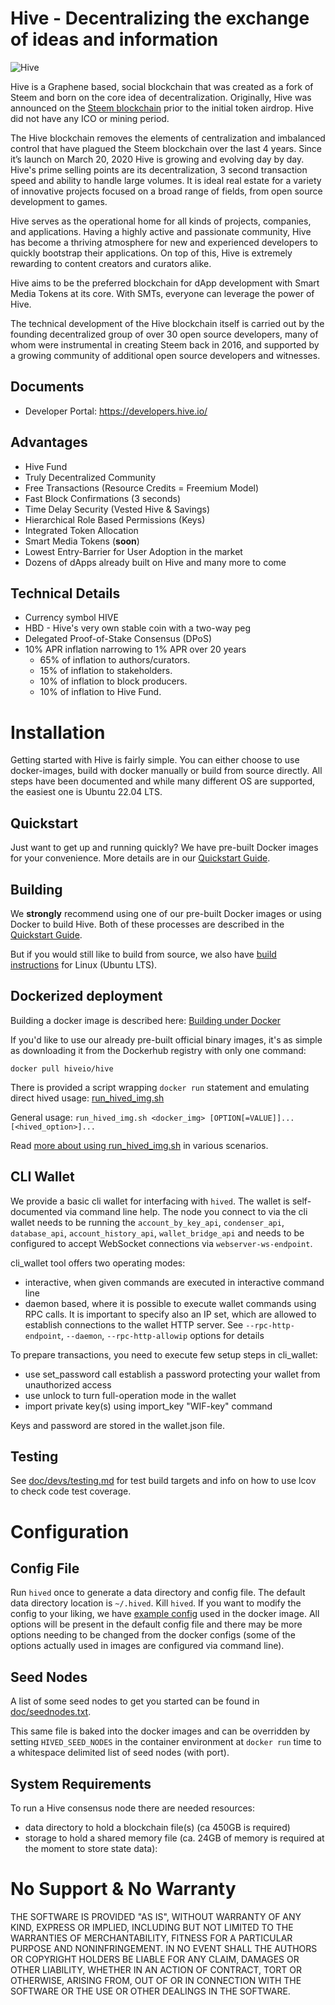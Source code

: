 # Hive - Decentralizing the exchange of ideas and information

![Hive](https://files.peakd.com/file/peakd-hive/netuoso/jMHldwMV-horizontal.png)

Hive is a Graphene based, social blockchain that was created as a fork of Steem and born on the core idea of decentralization. Originally, Hive was announced on the [Steem blockchain](https://peakd.com/communityfork/@hiveio/announcing-the-launch-of-hive-blockchain) prior to the initial token airdrop. Hive did not have any ICO or mining period.

The Hive blockchain removes the elements of centralization and imbalanced control that have plagued the Steem blockchain over the last 4 years. Since it’s launch on March 20, 2020 Hive is growing and evolving day by day. Hive's prime selling points are its decentralization, 3 second transaction speed and ability to handle large volumes. It is ideal real estate for a variety of innovative projects focused on a broad range of fields, from open source development to games.

Hive serves as the operational home for all kinds of projects, companies, and applications. Having a highly active and passionate community, Hive has become a thriving atmosphere for new and experienced developers to quickly bootstrap their applications. On top of this, Hive is extremely rewarding to content creators and curators alike.

Hive aims to be the preferred blockchain for dApp development with Smart Media Tokens at its core. With SMTs, everyone can leverage the power of Hive.

The technical development of the Hive blockchain itself is carried out by the founding decentralized group of over 30 open source developers, many of whom were instrumental in creating Steem back in 2016, and supported by a growing community of additional open source developers and witnesses.

## Documents

* Developer Portal: https://developers.hive.io/

## Advantages

* Hive Fund
* Truly Decentralized Community
* Free Transactions (Resource Credits = Freemium Model)
* Fast Block Confirmations (3 seconds)
* Time Delay Security (Vested Hive & Savings)
* Hierarchical Role Based Permissions (Keys)
* Integrated Token Allocation
* Smart Media Tokens (**soon**)
* Lowest Entry-Barrier for User Adoption in the market
* Dozens of dApps already built on Hive and many more to come

## Technical Details

* Currency symbol HIVE
* HBD - Hive's very own stable coin with a two-way peg
* Delegated Proof-of-Stake Consensus (DPoS)
* 10% APR inflation narrowing to 1% APR over 20 years
    * 65% of inflation to authors/curators.
    * 15% of inflation to stakeholders.
    * 10% of inflation to block producers.
    * 10% of inflation to Hive Fund.

# Installation

Getting started with Hive is fairly simple. You can either choose to use docker-images, build with docker manually or build from source directly. All steps have been documented and while many different OS are supported, the easiest one is Ubuntu 22.04 LTS.

## Quickstart

Just want to get up and running quickly? We have pre-built Docker images for your convenience. More details are in our [Quickstart Guide](doc/exchangequickstart.md).

## Building

We **strongly** recommend using one of our pre-built Docker images or using Docker to build Hive. Both of these processes are described in the [Quickstart Guide](doc/exchangequickstart.md).

But if you would still like to build from source, we also have [build instructions](doc/building.md) for Linux (Ubuntu LTS).

## Dockerized deployment

Building a docker image is described here: [Building under Docker](doc/building.md#building-under-docker)

If you'd like to use our already pre-built official binary images, it's as simple as downloading it from the Dockerhub registry with only one command:

```
docker pull hiveio/hive
```


There is provided a script wrapping `docker run` statement and emulating direct hived usage: [run_hived_img.sh](scripts/run_hived_img.sh)

General usage: `run_hived_img.sh <docker_img> [OPTION[=VALUE]]... [<hived_option>]...`

Read [more about using run_hived_img.sh](doc/run_hived_img.md) in various scenarios.

## CLI Wallet

We provide a basic cli wallet for interfacing with `hived`. The wallet is self-documented via command line help. The node you connect to via the cli wallet needs to be running the `account_by_key_api`, `condenser_api`, `database_api`, `account_history_api`, `wallet_bridge_api` and needs to be configured to accept WebSocket connections via `webserver-ws-endpoint`.

cli_wallet tool offers two operating modes:
- interactive, when given commands are executed in interactive command line
- daemon based, where it is possible to execute wallet commands using RPC calls. It is important to specify also an IP set, which are allowed to establish connections to the wallet HTTP server. See `--rpc-http-endpoint`, `--daemon`, `--rpc-http-allowip` options for details

To prepare transactions, you need to execute few setup steps in cli_wallet:
- use set_password <password> call establish a password protecting your wallet from unauthorized access
- use unlock <password> to turn full-operation mode in the wallet
- import private key(s) using import_key "WIF-key" command

Keys and password are stored in the wallet.json file.

## Testing

See [doc/devs/testing.md](doc/devs/testing.md) for test build targets and info
on how to use lcov to check code test coverage.

# Configuration

## Config File

Run `hived` once to generate a data directory and config file. The default data directory location is `~/.hived`. Kill `hived`. If you want to modify the config to your liking, we have [example config](contrib/config-for-docker.ini) used in the docker image. All options will be present in the default config file and there may be more options needing to be changed from the docker configs (some of the options actually used in images are configured via command line).

## Seed Nodes

A list of some seed nodes to get you started can be found in
[doc/seednodes.txt](doc/seednodes.txt).

This same file is baked into the docker images and can be overridden by
setting `HIVED_SEED_NODES` in the container environment at `docker run`
time to a whitespace delimited list of seed nodes (with port).

## System Requirements

To run a Hive consensus node there are needed resources:
- data directory to hold a blockchain file(s) (ca 450GB is required)
- storage to hold a shared memory file (ca. 24GB of memory is required at the moment to store state data):

# No Support & No Warranty

THE SOFTWARE IS PROVIDED "AS IS", WITHOUT WARRANTY OF ANY KIND, EXPRESS OR
IMPLIED, INCLUDING BUT NOT LIMITED TO THE WARRANTIES OF MERCHANTABILITY,
FITNESS FOR A PARTICULAR PURPOSE AND NONINFRINGEMENT. IN NO EVENT SHALL THE
AUTHORS OR COPYRIGHT HOLDERS BE LIABLE FOR ANY CLAIM, DAMAGES OR OTHER
LIABILITY, WHETHER IN AN ACTION OF CONTRACT, TORT OR OTHERWISE, ARISING
FROM, OUT OF OR IN CONNECTION WITH THE SOFTWARE OR THE USE OR OTHER DEALINGS
IN THE SOFTWARE.
